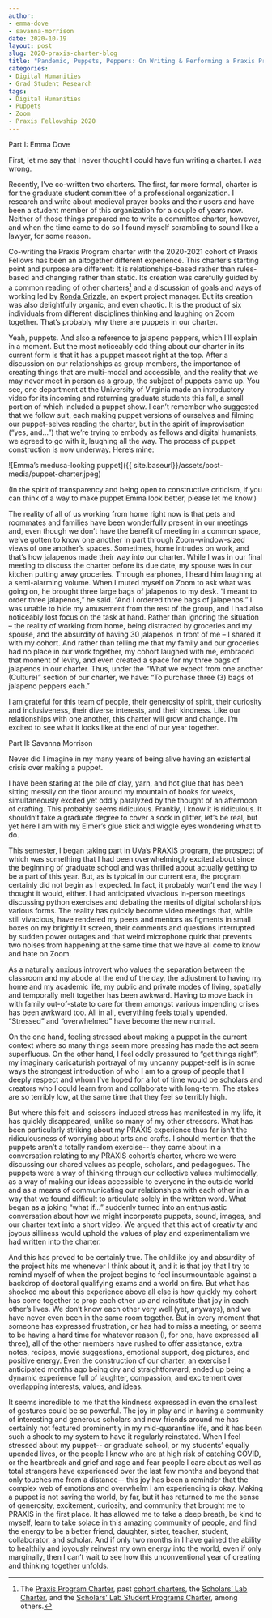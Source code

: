 ```yaml
---
author: 
- emma-dove
- savanna-morrison
date: 2020-10-19
layout: post
slug: 2020-praxis-charter-blog
title: "Pandemic, Puppets, Peppers: On Writing & Performing a Praxis Program Charter in 2020"
categories:
- Digital Humanities
- Grad Student Research
tags:
- Digital Humanities
- Puppets
- Zoom
- Praxis Fellowship 2020
---
```

Part I: Emma Dove

First, let me say that I never thought I could have fun writing a charter. I was wrong. 

Recently, I’ve co-written two charters. The first, far more formal, charter is for the graduate student committee of a professional organization. I research and write about medieval prayer books and their users and have been a student member of this organization for a couple of years now. Neither of those things prepared me to write a committee charter, however, and when the time came to do so I found myself scrambling to sound like a lawyer, for some reason.

Co-writing the Praxis Program charter with the 2020-2021 cohort of Praxis Fellows has been an altogether different experience. This charter’s starting point and purpose are different: It is relationships-based rather than rules-based and changing rather than static. Its creation was carefully guided by a common reading of other charters[^1] and a discussion of goals and ways of working led by [Ronda Grizzle](https://scholarslab.lib.virginia.edu/people/ronda-grizzle/), an expert project manager. But its creation was also delightfully organic, and even chaotic. It is the product of six individuals from different disciplines thinking and laughing on Zoom together. That’s probably why there are puppets in our charter. 

Yeah, puppets. And also a reference to jalapeno peppers, which I’ll explain in a moment. But the most noticeably odd thing about our charter in its current form is that it has a puppet mascot right at the top. After a discussion on our relationships as group members, the importance of creating things that are multi-modal and accessible, and the reality that we may never meet in person as a group, the subject of puppets came up. You see, one department at the University of Virginia made an introductory video for its incoming and returning graduate students this fall, a small portion of which included a puppet show. I can’t remember who suggested that we follow suit, each making puppet versions of ourselves and filming our puppet-selves reading the charter, but in the spirit of improvisation (“yes, and…”) that we’re trying to embody as fellows and digital humanists, we agreed to go with it, laughing all the way. The process of puppet construction is now underway. Here’s mine: 

![Emma’s medusa-looking puppet]({{ site.baseurl}}/assets/post-media/puppet-charter.jpeg)

(In the spirit of transparency and being open to constructive criticism, if you can think of a way to make puppet Emma look better, please let me know.)

The reality of all of us working from home right now is that pets and roommates and families have been wonderfully present in our meetings and, even though we don’t have the benefit of meeting in a common space, we’ve gotten to know one another in part through Zoom-window-sized views of one another’s spaces. Sometimes, home intrudes on work, and that’s how jalapenos made their way into our charter. While I was in our final meeting to discuss the charter before its due date, my spouse was in our kitchen putting away groceries. Through earphones, I heard him laughing at a semi-alarming volume. When I muted myself on Zoom to ask what was going on, he brought three large bags of jalapenos to my desk. “I meant to order three jalapenos,” he said. “And I ordered three bags of jalapenos.” I was unable to hide my amusement from the rest of the group, and I had also noticeably lost focus on the task at hand. Rather than ignoring the situation – the reality of working from home, being distracted by groceries and my spouse, and the absurdity of having 30 jalapenos in front of me – I shared it with my cohort. And rather than telling me that my family and our groceries had no place in our work together, my cohort laughed with me, embraced that moment of levity, and even created a space for my three bags of jalapenos in our charter. Thus, under the “What we expect from one another (Culture)” section of our charter, we have: “To purchase three (3) bags of jalapeno peppers each.” 

I am grateful for this team of people, their generosity of spirit, their curiosity and inclusiveness, their diverse interests, and their kindness. Like our relationships with one another, this charter will grow and change. I’m excited to see what it looks like at the end of our year together. 



Part II: Savanna Morrison

Never did I imagine in my many years of being alive having an existential crisis over making a puppet.

I have been staring at the pile of clay, yarn, and hot glue that has been sitting messily on the floor around my mountain of books for weeks, simultaneously excited yet oddly paralyzed by the thought of an afternoon of crafting. This probably seems ridiculous. Frankly, I know it is ridiculous. It shouldn’t take a graduate degree to cover a sock in glitter, let’s be real, but yet here I am with my Elmer’s glue stick and wiggle eyes wondering what to do. 

This semester, I began taking part in UVa’s PRAXIS program, the prospect of which was something that I had been overwhelmingly excited about since the beginning of graduate school and was thrilled about actually getting to be a part of this year. But, as is typical in our current era, the program certainly did not begin as I expected. In fact, it probably won’t end the way I thought it would, either. I had anticipated vivacious in-person meetings discussing python exercises and debating the merits of digital scholarship’s various forms. The reality has quickly become video meetings that, while still vivacious, have rendered my peers and mentors as figments in small boxes on my brightly lit screen, their comments and questions interrupted by sudden power outages and that weird microphone quirk that prevents two noises from happening at the same time that we have all come to know and hate on Zoom. 

As a naturally anxious introvert who values the separation between the classroom and my abode at the end of the day, the adjustment to having my home and my academic life, my public and private modes of living, spatially and temporally melt together has been awkward. Having to move back in with family out-of-state to care for them amongst various impending crises has been awkward too. All in all, everything feels totally upended. “Stressed” and “overwhelmed” have become the new normal. 

On the one hand, feeling stressed about making a puppet in the current context where so many things seem more pressing has made the act seem superfluous. On the other hand, I feel oddly pressured to “get things right”; my imaginary caricaturish portrayal of my uncanny puppet-self is in some ways the strongest introduction of who I am to a group of people that I deeply respect  and whom I’ve hoped for a lot of time would be scholars and creators who I could learn from and collaborate with long-term. The stakes are so terribly low, at the same time that they feel so terribly high. 

But where this felt-and-scissors-induced stress has manifested in my life, it has quickly disappeared, unlike so many of my other stressors. What has been particularly striking about my PRAXIS experience thus far isn’t the ridiculousness of worrying about arts and crafts. I should mention that the puppets aren’t a totally random exercise-- they came about in a conversation relating to my PRAXIS cohort’s charter, where we were discussing our shared values as people, scholars, and pedagogues. The puppets were a way of thinking through our collective values multimodally, as a way of making our ideas accessible to everyone in the outside world and as a means of communicating our relationships with each other in a way that we found difficult to articulate solely in the written word. What began as a joking “what if…” suddenly turned into an enthusiastic conversation about how we might incorporate puppets, sound, images, and our charter text into a short video. We argued that this act of creativity and joyous silliness would uphold the values of play and experimentalism we had written into the charter.

And this has proved to be certainly true. The childlike joy and absurdity of the project hits me whenever I think about it, and it is that joy that I try to remind myself of when the project begins to feel insurmountable against a backdrop of doctoral qualifying exams and a world on fire. But what has shocked me about this experience above all else is how quickly my cohort has come together to prop each other up and reinstitute that joy in each other’s lives. We don’t know each other very well (yet, anyways), and we have never even been in the same room together. But in every moment that someone has expressed frustration, or has had to miss a meeting, or seems to be having a hard time for whatever reason (I, for one, have expressed all three), all of the other members have rushed to offer assistance, extra notes, recipes, movie suggestions, emotional support, dog pictures, and positive energy. Even the construction of our charter, an exercise I anticipated months ago being dry and straightforward, ended up being a dynamic experience full of laughter, compassion, and excitement over overlapping interests, values, and ideas.

It seems incredible to me that the kindness expressed in even the smallest of gestures could be so powerful. The joy in play and in having a community of interesting and generous scholars and new friends around me has certainly not featured prominently in my mid-quarantine life, and it has been such a shock to my system to have it regularly reinstated. When I feel stressed about my puppet-- or graduate school, or my students’ equally upended lives, or the people I know who are at high risk of catching COVID, or the heartbreak and grief and rage and fear people I care about as well as total strangers have experienced over the last few months and beyond that only touches me from a distance-- this joy has been a reminder that the complex web of emotions and overwhelm I am experiencing is okay. Making a puppet is not saving the world, by far, but it has returned to me the sense of generosity, excitement, curiosity, and community that brought me to PRAXIS in the first place. It has allowed me to take a deep breath, be kind to myself, learn to take solace in this amazing community of people, and find the energy to be a better friend, daughter, sister, teacher, student, collaborator, and scholar. And if only two months in I have gained the ability to healthily and joyously reinvest my own energy into the world, even if only marginally, then I can’t wait to see how this unconventional year of creating and thinking together unfolds. 


[^1]: The [Praxis Program Charter](https://praxis.scholarslab.org/praxis-program-charter/), past [cohort charters](https://praxis.scholarslab.org/charter/), the [Scholars’ Lab Charter](https://scholarslab.lib.virginia.edu/charter/), and the [Scholars’ Lab Student Programs Charter](https://scholarslab.lib.virginia.edu/student-programs-charter/), among others. 
